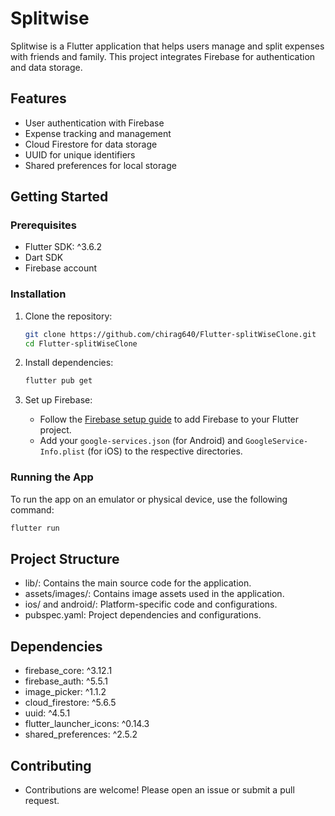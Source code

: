 # Splitwise

Splitwise is a Flutter application that helps users manage and split expenses with friends and family. This project integrates Firebase for authentication and data storage.

## Features

- User authentication with Firebase
- Expense tracking and management
- Cloud Firestore for data storage
- UUID for unique identifiers
- Shared preferences for local storage

## Getting Started

### Prerequisites

- Flutter SDK: ^3.6.2
- Dart SDK
- Firebase account

### Installation

1. Clone the repository:
    ```sh
    git clone https://github.com/chirag640/Flutter-splitWiseClone.git
    cd Flutter-splitWiseClone
    ```

2. Install dependencies:
    ```sh
    flutter pub get
    ```

3. Set up Firebase:
    - Follow the [Firebase setup guide](https://firebase.google.com/docs/flutter/setup) to add Firebase to your Flutter project.
    - Add your `google-services.json` (for Android) and `GoogleService-Info.plist` (for iOS) to the respective directories.

### Running the App

To run the app on an emulator or physical device, use the following command:
```sh
flutter run
```
## Project Structure
- lib/: Contains the main source code for the application.
- assets/images/: Contains image assets used in the application.
- ios/ and android/: Platform-specific code and configurations.
- pubspec.yaml: Project dependencies and configurations.

## Dependencies
- firebase_core: ^3.12.1
- firebase_auth: ^5.5.1
- image_picker: ^1.1.2
- cloud_firestore: ^5.6.5
- uuid: ^4.5.1
- flutter_launcher_icons: ^0.14.3
- shared_preferences: ^2.5.2

## Contributing
- Contributions are welcome! Please open an issue or submit a pull request.
